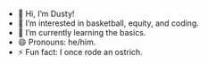 - 👋 Hi, I’m Dusty!
- 👀 I’m interested in basketball, equity, and coding.
- 🌱 I’m currently learning the basics.
- 😄 Pronouns: he/him.
- ⚡ Fun fact: I once rode an ostrich. 

<!---
3rader/3rader is a ✨ special ✨ repository because its `README.md` (this file) appears on your GitHub profile.
You can click the Preview link to take a look at your changes.
--->
